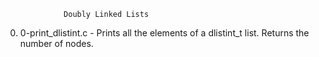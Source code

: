 			     Doubly Linked Lists
0. 0-print_dlistint.c - Prints all the elements of a dlistint_t list. Returns the number of nodes.
